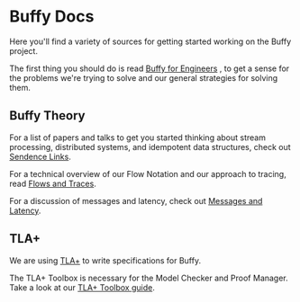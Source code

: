# Buffy Docs

Here you'll find a variety of sources for getting started working
on the Buffy project. 

The first thing you should do is read [Buffy for Engineers](buffy-for-engineers.asciidoc)
, to get a sense for the problems we're trying to solve and our general 
strategies for solving them.

## Buffy Theory

For a list of papers and talks to get you started thinking about 
stream processing, distributed systems, and idempotent data
structures, check out [Sendence Links](sendence-links.org).

For a technical overview of our Flow Notation and our approach to 
tracing, read [Flows and Traces](flows-and-traces.pdf).

For a discussion of messages and latency, check out 
[Messages and Latency](https://docs.google.com/document/d/13X7wWh025bz9skuCU5Oi1zyMdWTbFn58oFEArTKwS8A/edit).

## TLA+

We are using [TLA+](http://research.microsoft.com/en-us/um/people/lamport/tla/tla.html) 
to write specifications for Buffy.

The TLA+ Toolbox is necessary for the Model Checker and Proof Manager. 
Take a look at our [TLA+ Toolbox guide](tla-toolbox.md).